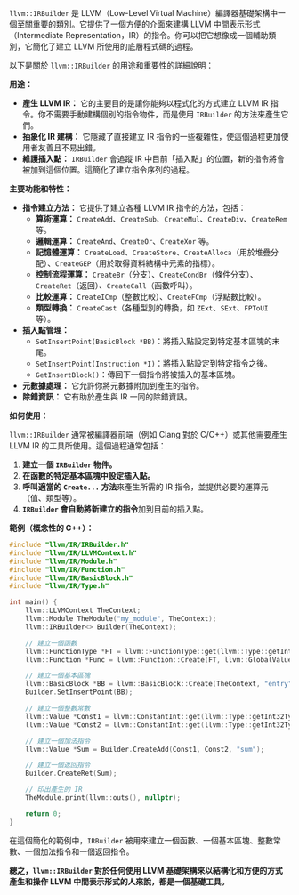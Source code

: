 `llvm::IRBuilder` 是 LLVM（Low-Level Virtual Machine）編譯器基礎架構中一個至關重要的類別。它提供了一個方便的介面來建構 LLVM 中間表示形式（Intermediate Representation，IR）的指令。你可以把它想像成一個輔助類別，它簡化了建立 LLVM 所使用的底層程式碼的過程。

以下是關於 `llvm::IRBuilder` 的用途和重要性的詳細說明：

**用途：**

* **產生 LLVM IR：** 它的主要目的是讓你能夠以程式化的方式建立 LLVM IR 指令。你不需要手動建構個別的指令物件，而是使用 `IRBuilder` 的方法來產生它們。
* **抽象化 IR 建構：** 它隱藏了直接建立 IR 指令的一些複雜性，使這個過程更加使用者友善且不易出錯。
* **維護插入點：** `IRBuilder` 會追蹤 IR 中目前「插入點」的位置，新的指令將會被加到這個位置。這簡化了建立指令序列的過程。

**主要功能和特性：**

* **指令建立方法：** 它提供了建立各種 LLVM IR 指令的方法，包括：
    * **算術運算：** `CreateAdd`、`CreateSub`、`CreateMul`、`CreateDiv`、`CreateRem` 等。
    * **邏輯運算：** `CreateAnd`、`CreateOr`、`CreateXor` 等。
    * **記憶體運算：** `CreateLoad`、`CreateStore`、`CreateAlloca`（用於堆疊分配）、`CreateGEP`（用於取得資料結構中元素的指標）。
    * **控制流程運算：** `CreateBr`（分支）、`CreateCondBr`（條件分支）、`CreateRet`（返回）、`CreateCall`（函數呼叫）。
    * **比較運算：** `CreateICmp`（整數比較）、`CreateFCmp`（浮點數比較）。
    * **類型轉換：** `CreateCast`（各種型別的轉換，如 `ZExt`、`SExt`、`FPToUI` 等）。
* **插入點管理：**
    * `SetInsertPoint(BasicBlock *BB)`：將插入點設定到特定基本區塊的末尾。
    * `SetInsertPoint(Instruction *I)`：將插入點設定到特定指令之後。
    * `GetInsertBlock()`：傳回下一個指令將被插入的基本區塊。
* **元數據處理：** 它允許你將元數據附加到產生的指令。
* **除錯資訊：** 它有助於產生與 IR 一同的除錯資訊。

**如何使用：**

`llvm::IRBuilder` 通常被編譯器前端（例如 Clang 對於 C/C++）或其他需要產生 LLVM IR 的工具所使用。這個過程通常包括：

1. **建立一個 `IRBuilder` 物件。**
2. **在函數的特定基本區塊中設定插入點。**
3. **呼叫適當的 `Create...` 方法**來產生所需的 IR 指令，並提供必要的運算元（值、類型等）。
4. **`IRBuilder` 會自動將新建立的指令**加到目前的插入點。

**範例（概念性的 C++）：**

```c++
#include "llvm/IR/IRBuilder.h"
#include "llvm/IR/LLVMContext.h"
#include "llvm/IR/Module.h"
#include "llvm/IR/Function.h"
#include "llvm/IR/BasicBlock.h"
#include "llvm/IR/Type.h"

int main() {
    llvm::LLVMContext TheContext;
    llvm::Module TheModule("my_module", TheContext);
    llvm::IRBuilder<> Builder(TheContext);

    // 建立一個函數
    llvm::FunctionType *FT = llvm::FunctionType::get(llvm::Type::getInt32Ty(TheContext), false);
    llvm::Function *Func = llvm::Function::Create(FT, llvm::GlobalValue::ExternalLinkage, "my_function", TheModule);

    // 建立一個基本區塊
    llvm::BasicBlock *BB = llvm::BasicBlock::Create(TheContext, "entry", Func);
    Builder.SetInsertPoint(BB);

    // 建立一個整數常數
    llvm::Value *Const1 = llvm::ConstantInt::get(llvm::Type::getInt32Ty(TheContext), 10);
    llvm::Value *Const2 = llvm::ConstantInt::get(llvm::Type::getInt32Ty(TheContext), 20);

    // 建立一個加法指令
    llvm::Value *Sum = Builder.CreateAdd(Const1, Const2, "sum");

    // 建立一個返回指令
    Builder.CreateRet(Sum);

    // 印出產生的 IR
    TheModule.print(llvm::outs(), nullptr);

    return 0;
}
```

在這個簡化的範例中，`IRBuilder` 被用來建立一個函數、一個基本區塊、整數常數、一個加法指令和一個返回指令。

**總之，`llvm::IRBuilder` 對於任何使用 LLVM 基礎架構來以結構化和方便的方式產生和操作 LLVM 中間表示形式的人來說，都是一個基礎工具。**
